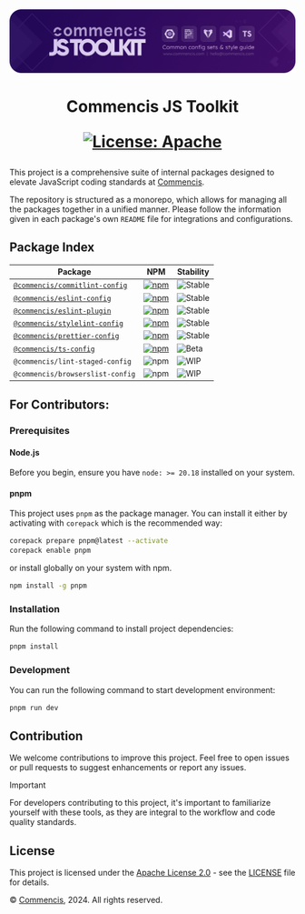 <picture>
  <source media="(max-width: 400px)" srcset="./assets/js-toolkit-logo-mobile.png">
  <img src="./assets/js-toolkit-logo.png" alt="Commencis JS Toolkit Logo">
</picture>

<h1 align="center">
  Commencis JS Toolkit

[![License: Apache](https://img.shields.io/badge/License-Apache2.0-300E77.svg)](LICENSE)

</h1>

This project is a comprehensive suite of internal packages designed to elevate JavaScript coding standards at [Commencis](https://www.commencis.com/).

The repository is structured as a monorepo, which allows for managing all the packages together in a unified manner. Please follow the information given in each package's own `README` file for integrations and configurations.

## Package Index

| Package                                                        | NPM                                                                                                                                                | Stability                                             |
| -------------------------------------------------------------- | -------------------------------------------------------------------------------------------------------------------------------------------------- | ----------------------------------------------------- |
| [`@commencis/commitlint-config`](./packages/commitlint-config) | [![npm](https://img.shields.io/npm/v/@commencis/commitlint-config?label=npm&color=300E77)](https://npmjs.com/package/@commencis/commitlint-config) | ![Stable](https://img.shields.io/badge/stable-4C9E4C) |
| [`@commencis/eslint-config`](./packages/eslint-config)         | [![npm](https://img.shields.io/npm/v/@commencis/eslint-config?label=npm&color=300E77)](https://npmjs.com/package/@commencis/eslint-config)         | ![Stable](https://img.shields.io/badge/stable-4C9E4C) |
| [`@commencis/eslint-plugin`](./packages/eslint-plugin)         | [![npm](https://img.shields.io/npm/v/@commencis/eslint-plugin?label=npm&color=300E77)](https://npmjs.com/package/@commencis/eslint-plugin)         | ![Stable](https://img.shields.io/badge/stable-4C9E4C) |
| [`@commencis/stylelint-config`](./packages/stylelint-config)   | [![npm](https://img.shields.io/npm/v/@commencis/stylelint-config?label=npm&color=300E77)](https://npmjs.com/package/@commencis/stylelint-config)   | ![Stable](https://img.shields.io/badge/stable-4C9E4C) |
| [`@commencis/prettier-config`](./packages/prettier-config)     | [![npm](https://img.shields.io/npm/v/@commencis/prettier-config?label=npm&color=300E77)](https://npmjs.com/package/@commencis/prettier-config)     | ![Stable](https://img.shields.io/badge/stable-4C9E4C) |
| [`@commencis/ts-config`](./packages/ts-config)                 | [![npm](https://img.shields.io/npm/v/@commencis/ts-config?label=npm&color=300E77)](https://npmjs.com/package/@commencis/ts-config)                 | ![Beta](https://img.shields.io/badge/beta-FF9E00)     |
| `@commencis/lint-staged-config`                                | ![npm](https://img.shields.io/badge/npm----------------grey)                                                                                       | ![WIP](https://img.shields.io/badge/alpha-grey)       |
| `@commencis/browserslist-config`                               | ![npm](https://img.shields.io/badge/npm----------------grey)                                                                                       | ![WIP](https://img.shields.io/badge/alpha-grey)       |

## For Contributors:

### Prerequisites

#### Node.js

Before you begin, ensure you have `node: >= 20.18` installed on your system.

#### pnpm

This project uses `pnpm` as the package manager. You can install it either by activating with `corepack` which is the recommended way:

```bash
corepack prepare pnpm@latest --activate
corepack enable pnpm
```

or install globally on your system with npm.

```bash
npm install -g pnpm
```

### Installation

Run the following command to install project dependencies:

```bash
pnpm install
```

### Development

You can run the following command to start development environment:

```bash
pnpm run dev
```

## Contribution

We welcome contributions to improve this project. Feel free to open issues or pull requests to suggest enhancements or report any issues.

> [!IMPORTANT]
> For developers contributing to this project, it's important to familiarize yourself with these tools, as they are integral to the workflow and code quality standards.

## License

This project is licensed under the [Apache License 2.0](https://opensource.org/licenses/Apache-2.0) - see the [LICENSE](./LICENSE) file for details.

© [Commencis](https://www.commencis.com/), 2024. All rights reserved.
